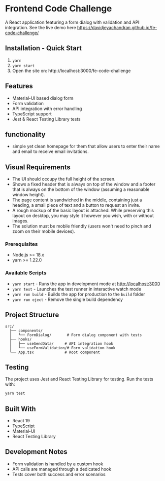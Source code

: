 # Frontend Code Challenge

A React application featuring a form dialog with validation and API integration.
See the live demo here
https://davidjeyachandran.github.io/fe-code-challenge/


## Installation - Quick Start

1. ```yarn```
2. ```yarn start```
3. Open the site on: http://localhost:3000/fe-code-challenge

## Features

- Material-UI based dialog form
- Form validation
- API integration with error handling
- TypeScript support
- Jest & React Testing Library tests

## functionality
- simple yet clean homepage for them that allow users to enter their name and email to receive email invitations.

## Visual Requirements
- The UI should occupy the full height of the screen.
- Shows a fixed header that is always on top of the window and a footer that is always on the bottom of the window (assuming a reasonable window height).
- The page content is sandwiched in the middle, containing just a heading, a small piece of text and a button to request an invite.
- A rough mockup of the basic layout is attached. While preserving this layout on desktop, you may style it however you wish, with or without images.
- The solution must be mobile friendly (users won't need to pinch and zoom on their mobile devices).

### Prerequisites

- Node.js >= 18.x
- yarn >= 1.22.0

### Available Scripts

- `yarn start` - Runs the app in development mode at [http://localhost:3000](http://localhost:3000)
- `yarn test` - Launches the test runner in interactive watch mode
- `yarn run build` - Builds the app for production to the `build` folder
- `yarn run eject` - Remove the single build dependency

## Project Structure

```
src/
  ├── components/
  │   └── FormDialog/       # Form dialog component with tests
  ├── hooks/               
  │   ├── useSendData/     # API integration hook
  │   └── useFormValidation/# Form validation hook
  └── App.tsx              # Root component
```

## Testing

The project uses Jest and React Testing Library for testing. Run the tests with:

```bash
yarn test
```

## Built With

- React 19
- TypeScript
- Material-UI
- React Testing Library

## Development Notes

- Form validation is handled by a custom hook
- API calls are managed through a dedicated hook
- Tests cover both success and error scenarios

